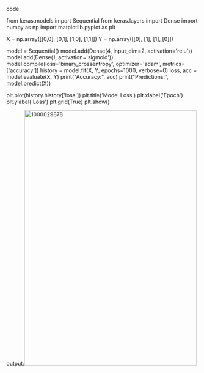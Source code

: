 code:

from keras.models import Sequential
from keras.layers import Dense
import numpy as np
import matplotlib.pyplot as plt

X = np.array([[0,0], [0,1], [1,0], [1,1]])
Y = np.array([[0], [1], [1], [0]])

model = Sequential()
model.add(Dense(4, input_dim=2, activation='relu'))
model.add(Dense(1, activation='sigmoid'))
model.compile(loss='binary_crossentropy', optimizer='adam', metrics=['accuracy'])
history = model.fit(X, Y, epochs=1000, verbose=0)
loss, acc = model.evaluate(X, Y)
print("Accuracy:", acc)
print("Predictions:", model.predict(X))

plt.plot(history.history['loss'])
plt.title('Model Loss')
plt.xlabel('Epoch')
plt.ylabel('Loss')
plt.grid(True)
plt.show()

output:<img width="451" height="668" alt="1000029878" src="https://github.com/user-attachments/assets/a6d24481-ec10-48b8-9ffb-0b6ae2b17322" />
